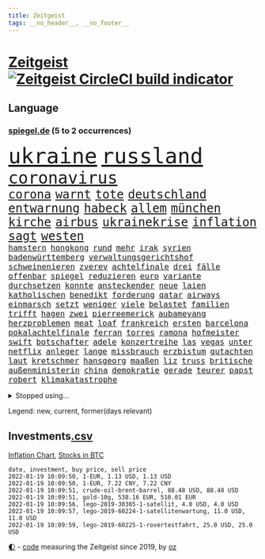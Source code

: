 ```yaml
---
title: Zeitgeist
tags: __no_header__, __no_footer__
---
```


# [Zeitgeist](https://oliz.io/zeitgeist/) [![Zeitgeist CircleCI build indicator](https://circleci.com/gh/ooz/zeitgeist.svg?style=shield)](https://circleci.com/gh/ooz/zeitgeist)

## Language

<h3><a href="https://www.spiegel.de" target="_blank">spiegel.de</a> (5 to 2 occurrences)</h3>
<p style="font-family:monospace">
<span style="font-size:32pt"><a href="news_links.html#ukraine" class="current">ukraine</a></span>
<span style="font-size:32pt"><a href="news_links.html#russland" class="current">russland</a></span>
<br>
<span style="font-size:25pt"><a href="news_links.html#coronavirus" class="current">coronavirus</a></span>
<br>
<span style="font-size:18pt"><a href="news_links.html#corona" class="current">corona</a></span>
<span style="font-size:18pt"><a href="news_links.html#warnt" class="current">warnt</a></span>
<span style="font-size:18pt"><a href="news_links.html#tote" class="current">tote</a></span>
<span style="font-size:18pt"><a href="news_links.html#deutschland" class="current">deutschland</a></span>
<span style="font-size:18pt"><a href="news_links.html#entwarnung" class="current">entwarnung</a></span>
<span style="font-size:18pt"><a href="news_links.html#habeck" class="current">habeck</a></span>
<span style="font-size:18pt"><a href="news_links.html#allem" class="current">allem</a></span>
<span style="font-size:18pt"><a href="news_links.html#münchen" class="current">münchen</a></span>
<span style="font-size:18pt"><a href="news_links.html#kirche" class="current">kirche</a></span>
<span style="font-size:18pt"><a href="news_links.html#airbus" class="current">airbus</a></span>
<span style="font-size:18pt"><a href="news_links.html#ukrainekrise" class="current">ukrainekrise</a></span>
<span style="font-size:18pt"><a href="news_links.html#inflation" class="current">inflation</a></span>
<span style="font-size:18pt"><a href="news_links.html#sagt" class="current">sagt</a></span>
<span style="font-size:18pt"><a href="news_links.html#westen" class="current">westen</a></span>
<br>
<span style="font-size:12pt"><a href="news_links.html#hamstern" class="new">hamstern</a></span>
<span style="font-size:12pt"><a href="news_links.html#hongkong" class="current">hongkong</a></span>
<span style="font-size:12pt"><a href="news_links.html#rund" class="current">rund</a></span>
<span style="font-size:12pt"><a href="news_links.html#mehr" class="current">mehr</a></span>
<span style="font-size:12pt"><a href="news_links.html#irak" class="current">irak</a></span>
<span style="font-size:12pt"><a href="news_links.html#syrien" class="current">syrien</a></span>
<span style="font-size:12pt"><a href="news_links.html#badenwürttemberg" class="current">badenwürttemberg</a></span>
<span style="font-size:12pt"><a href="news_links.html#verwaltungsgerichtshof" class="current">verwaltungsgerichtshof</a></span>
<span style="font-size:12pt"><a href="news_links.html#schweinenieren" class="new">schweinenieren</a></span>
<span style="font-size:12pt"><a href="news_links.html#zverev" class="current">zverev</a></span>
<span style="font-size:12pt"><a href="news_links.html#achtelfinale" class="current">achtelfinale</a></span>
<span style="font-size:12pt"><a href="news_links.html#drei" class="current">drei</a></span>
<span style="font-size:12pt"><a href="news_links.html#fälle" class="current">fälle</a></span>
<span style="font-size:12pt"><a href="news_links.html#offenbar" class="current">offenbar</a></span>
<span style="font-size:12pt"><a href="news_links.html#spiegel" class="current">spiegel</a></span>
<span style="font-size:12pt"><a href="news_links.html#reduzieren" class="current">reduzieren</a></span>
<span style="font-size:12pt"><a href="news_links.html#euro" class="current">euro</a></span>
<span style="font-size:12pt"><a href="news_links.html#variante" class="current">variante</a></span>
<span style="font-size:12pt"><a href="news_links.html#durchsetzen" class="current">durchsetzen</a></span>
<span style="font-size:12pt"><a href="news_links.html#konnte" class="current">konnte</a></span>
<span style="font-size:12pt"><a href="news_links.html#ansteckender" class="current">ansteckender</a></span>
<span style="font-size:12pt"><a href="news_links.html#neue" class="current">neue</a></span>
<span style="font-size:12pt"><a href="news_links.html#laien" class="new">laien</a></span>
<span style="font-size:12pt"><a href="news_links.html#katholischen" class="current">katholischen</a></span>
<span style="font-size:12pt"><a href="news_links.html#benedikt" class="current">benedikt</a></span>
<span style="font-size:12pt"><a href="news_links.html#forderung" class="current">forderung</a></span>
<span style="font-size:12pt"><a href="news_links.html#qatar" class="current">qatar</a></span>
<span style="font-size:12pt"><a href="news_links.html#airways" class="current">airways</a></span>
<span style="font-size:12pt"><a href="news_links.html#einmarsch" class="current">einmarsch</a></span>
<span style="font-size:12pt"><a href="news_links.html#setzt" class="current">setzt</a></span>
<span style="font-size:12pt"><a href="news_links.html#weniger" class="current">weniger</a></span>
<span style="font-size:12pt"><a href="news_links.html#viele" class="current">viele</a></span>
<span style="font-size:12pt"><a href="news_links.html#belastet" class="current">belastet</a></span>
<span style="font-size:12pt"><a href="news_links.html#familien" class="current">familien</a></span>
<span style="font-size:12pt"><a href="news_links.html#trifft" class="current">trifft</a></span>
<span style="font-size:12pt"><a href="news_links.html#hagen" class="current">hagen</a></span>
<span style="font-size:12pt"><a href="news_links.html#zwei" class="current">zwei</a></span>
<span style="font-size:12pt"><a href="news_links.html#pierreemerick" class="new">pierreemerick</a></span>
<span style="font-size:12pt"><a href="news_links.html#aubameyang" class="new">aubameyang</a></span>
<span style="font-size:12pt"><a href="news_links.html#herzproblemen" class="current">herzproblemen</a></span>
<span style="font-size:12pt"><a href="news_links.html#meat" class="current">meat</a></span>
<span style="font-size:12pt"><a href="news_links.html#loaf" class="new">loaf</a></span>
<span style="font-size:12pt"><a href="news_links.html#frankreich" class="current">frankreich</a></span>
<span style="font-size:12pt"><a href="news_links.html#ersten" class="current">ersten</a></span>
<span style="font-size:12pt"><a href="news_links.html#barcelona" class="current">barcelona</a></span>
<span style="font-size:12pt"><a href="news_links.html#pokalachtelfinale" class="new">pokalachtelfinale</a></span>
<span style="font-size:12pt"><a href="news_links.html#ferran" class="current">ferran</a></span>
<span style="font-size:12pt"><a href="news_links.html#torres" class="current">torres</a></span>
<span style="font-size:12pt"><a href="news_links.html#ramona" class="new">ramona</a></span>
<span style="font-size:12pt"><a href="news_links.html#hofmeister" class="new">hofmeister</a></span>
<span style="font-size:12pt"><a href="news_links.html#swift" class="current">swift</a></span>
<span style="font-size:12pt"><a href="news_links.html#botschafter" class="current">botschafter</a></span>
<span style="font-size:12pt"><a href="news_links.html#adele" class="current">adele</a></span>
<span style="font-size:12pt"><a href="news_links.html#konzertreihe" class="new">konzertreihe</a></span>
<span style="font-size:12pt"><a href="news_links.html#las" class="current">las</a></span>
<span style="font-size:12pt"><a href="news_links.html#vegas" class="current">vegas</a></span>
<span style="font-size:12pt"><a href="news_links.html#unter" class="current">unter</a></span>
<span style="font-size:12pt"><a href="news_links.html#netflix" class="current">netflix</a></span>
<span style="font-size:12pt"><a href="news_links.html#anleger" class="current">anleger</a></span>
<span style="font-size:12pt"><a href="news_links.html#lange" class="current">lange</a></span>
<span style="font-size:12pt"><a href="news_links.html#missbrauch" class="current">missbrauch</a></span>
<span style="font-size:12pt"><a href="news_links.html#erzbistum" class="current">erzbistum</a></span>
<span style="font-size:12pt"><a href="news_links.html#gutachten" class="current">gutachten</a></span>
<span style="font-size:12pt"><a href="news_links.html#laut" class="current">laut</a></span>
<span style="font-size:12pt"><a href="news_links.html#kretschmer" class="current">kretschmer</a></span>
<span style="font-size:12pt"><a href="news_links.html#hansgeorg" class="current">hansgeorg</a></span>
<span style="font-size:12pt"><a href="news_links.html#maaßen" class="current">maaßen</a></span>
<span style="font-size:12pt"><a href="news_links.html#liz" class="current">liz</a></span>
<span style="font-size:12pt"><a href="news_links.html#truss" class="current">truss</a></span>
<span style="font-size:12pt"><a href="news_links.html#britische" class="current">britische</a></span>
<span style="font-size:12pt"><a href="news_links.html#außenministerin" class="current">außenministerin</a></span>
<span style="font-size:12pt"><a href="news_links.html#china" class="current">china</a></span>
<span style="font-size:12pt"><a href="news_links.html#demokratie" class="current">demokratie</a></span>
<span style="font-size:12pt"><a href="news_links.html#gerade" class="current">gerade</a></span>
<span style="font-size:12pt"><a href="news_links.html#teurer" class="current">teurer</a></span>
<span style="font-size:12pt"><a href="news_links.html#papst" class="current">papst</a></span>
<span style="font-size:12pt"><a href="news_links.html#robert" class="current">robert</a></span>
<span style="font-size:12pt"><a href="news_links.html#klimakatastrophe" class="current">klimakatastrophe</a></span>
</p>
<details>
<summary>Stopped using...</summary>
<p class="former" style="font-size:12pt">
giffey(457) and(456) ehemann(456) golf(456) kita(456) wolfsburg(456) äußern(456) besiegt(455) kassiert(455) monatelang(455) sv(455) welle(455) wirkte(455) xi(455) abstimmung(454) erdoğan(454) ideen(454) rb(454) reul(454) richterin(454) verteidigungsministerin(454) arbeitete(453) eugh(453) fabrik(453) fühlen(453) gewerkschaft(453) insekten(453) katze(453) laden(453) misshandelt(453) spiels(453) strengere(453) tobt(453) entstehen(452) fahrt(452) feier(452) herrscher(452) is(452) mars(452) reichte(452) versäumnisse(452) vorfall(452) zurückgetreten(452) überwinden(452) ausbreitung(451) befinden(451) beispielen(451) bulgarien(451) entschuldigt(451) florida(451) gebaut(451) kraftvoll(451) literatur(451) paul(451) recep(451) scheidet(451) schwerer(451) solidarität(451) tayyip(451) weitet(451) zufrieden(451) 44(450) 79(450) andrea(450) annegret(450) d(450) freigestellt(450) krampkarrenbauer(450) mutmaßlich(450) niveau(450) rassistischer(450) rechtsextremismus(450) richtung(450) spahn(450) stich(450) suspendiert(450) ulm(450) verhängen(450) wohnen(450) zoll(450) 2018(449) aufruf(449) bodo(449) entlassung(449) freuen(449) gastgeber(449) gelsenkirchen(449) gesunde(449) investieren(449) kurzem(449) mengen(449) märchen(449) verdiente(449) wirkung(449) zusätzlich(449) bundesligavorschau(448) cristiano(448) diplomaten(448) humanitäre(448) kandidat(448) kurzarbeit(448) rassistische(448) rechtsextremen(448) ronaldo(448) spieltag(448) veranstaltungen(448) vertrauen(448) zuge(448) drama(447) einigung(447) flaschen(447) hamilton(447) leeren(447) lewis(447) sichern(447) tschechien(447) verstappen(447) wand(447) wechseln(447) übergeben(447) 96(446) anerkennen(446) bestätigen(446) bewährungsstrafe(446) favoriten(446) landesregierung(446) lebte(446) nahen(446) pressestimmen(446) riesige(446) talent(446) türkischen(446) widerspruch(446) anbieter(445) anschuldigungen(445) botschaften(445) brinkhaus(445) daimler(445) demonstriert(445) fuhr(445) kippe(445) polens(445) ralph(445) roman(445) swetlana(445) wurzeln(445) armut(444) asiatischen(444) bekamen(444) belarussischen(444) diego(444) erneuten(444) gehe(444) george(444) meinungsfreiheit(444) schlimmsten(444) see(444) wofür(444) ausprobiert(443) kollaps(443) mauer(443) minderjährige(443) produzieren(443) verschärfung(443) abgehört(442) ausflug(442) bundesstaat(442) festgestellt(442) konzentrieren(442) nordsee(442) persönlich(442) petra(442) richtet(442) unterzahl(442) verbreiten(442) wissenschaft(442) englischen(441) entscheidenden(441) freilassung(441) roboter(441) unterstützer(441) wochenüberblick(441) ökonom(441) beschäftigte(440) erschöpft(440) geriet(440) getrennt(440) jüngere(440) pipeline(440) rekordhoch(440) ausgeliefert(439) crash(439) dämpfer(439) freunde(439) wirtschaftsministerium(439) auftritte(438) deals(438) experte(438) gemeinsame(438) teamkollegen(438) umweltschützer(438) wirtschaftlichen(438) 13jähriger(437) aufschwung(437) berüchtigten(437) billie(437) eilish(437) jimmy(437) nachweis(437) pflanzen(437) uefa(437) überholt(437) 25jährigen(436) beschränkungen(436) computer(436) platzen(436) porsche(436) william(436) attentäter(435) aufgenommen(435) auskunft(435) drängen(435) durchs(435) erfüllt(435) ergibt(435) rivale(435) song(435) verläufen(435) arabische(434) belegt(434) indirekt(434) quer(434) unbekannt(434) zugelassenen(434) gründen(433) ökonomen(433) beteiligen(432) probe(432) usdollar(432) emails(431) pkw(431) richard(431) verwickelt(431) bangkok(430) gang(430) hadert(430) immunität(430) sachsens(430) spenden(430) wiederholen(430) auflagen(429) landesweit(429) analysiert(428) architekt(428) bäume(428) premierministers(428) arminia(427) betrifft(427) hessischen(427) kandidieren(427) präsidentenwahl(427) verstanden(427) ähnliche(427) fortuna(426) jeff(426) spanische(426) ostsee(425) wütende(425) bester(424) diversität(424) landete(424) nation(424) labor(423) sergio(423) züge(423) kracht(422) generalbundesanwalt(421) kassieren(421) aussehen(420) moschee(420) regierungserklärung(420) wirbel(420) 19jähriger(419) nieder(418) angeboten(417) sizilien(417) ämter(417) erwarteten(416) vfb(415) 2010(414) klees(413) staatshilfen(413) vizekanzler(413) kandidatur(412) spannend(412) vermisste(412) schwung(411) 36(409) gegenmaßnahmen(409) hinweis(409) dorf(407) erfolgreichen(407) einleiten(406) tanzen(406) ermordete(405) gehabt(405) vorschriften(405) diesjährigen(404) erhebliche(404) veränderungen(404) massaker(403) pentagon(403) beworben(402) atomabkommen(400) impfdosen(400) musik(400) weitreichende(400) einblicke(399) nebenwirkungen(399) coronaimpfstoffs(398) weltmeisterschaft(396) eautos(394) empfänger(393) gesetzlichen(393) daheim(392) gesichter(392) tolle(392) hitler(391) vakzinen(390) möglichkeit(389) jessica(388) dominik(385) wmtitel(385) berühmtesten(382) krawalle(382) bösen(380) erben(380) impfzentren(378) schärfer(374) spannung(373) chrupalla(372) würzburg(372) kolleginnen(371) londons(371) überwiegend(368) arzneimittelbehörde(367) betrag(367) nick(365) auslieferung(363) prominenten(360) enthält(359) urlaubsinsel(353) eingehen(349) gewinne(347) währung(347) unterscheidet(339) fotografiert(338) westliche(338) triumphierte(336) blockierten(331) singen(329) expräsidenten(325) gewisse(325) kannte(318) börsengang(317) chile(317) bein(316) ergab(315) militärputsch(315) demnächst(313) plagen(308) luxus(305) steuerhinterziehung(298) ruin(296) 13jährigen(291) russe(291) alben(290) orte(288) erschoss(283) bälle(282) nagelsmann(281) cannabis(276) investor(275) sophia(274) ausrichten(273) boxen(273) vehement(270) käse(268) unis(264) verlag(264) erdoğans(262) neuerdings(258) ulrike(257) pyrotechnik(255) weltgrößten(254) gnabry(253) höchster(253) interessen(253) serge(253) eile(250) finanziert(250) bewiesen(249) campingplatz(249) japanischen(243) loben(242) etlichen(240) ausgehen(238) begraben(237) grünes(235) lediglich(235) stolpert(235) konzernen(234) oktoberfest(234) gestanden(231) richteten(224) chips(223) kriegsende(220) 1990(219) basteln(219) antisemitische(217) deutschkolumne(217) erholen(217) gefilmt(217) verursachen(217) lebend(216) riesiger(216) antisemitischer(215) kontinent(212) lokführer(212) befugnisse(210) gegend(210) verschwörungsmythen(209) atomkraftwerk(207) agüero(205) gewohnheiten(205) fassung(204) fox(204) gezeichnet(204) verständigung(203) center(202) formel1rennen(202) terroranschlägen(201) publikumsliebling(200) bergab(199) umfassende(199) heiß(198) treibstoff(198) geschwister(197) höherer(197) unterbinden(195) befeuert(194) fangquoten(194) tickets(194) ersteigern(193) kleidung(193) raste(193) schutzsuchenden(192) zerstörte(192) sardinien(191) liebt(190) seither(190) aufgegangen(189) urteilte(188) peters(187) naht(186) dauerhafte(185) antisemitisch(183) 88(182) eingriff(182) kollidiert(182) spinnen(182) verwandten(182) aufgebaut(181) demenz(181) naturkatastrophen(180) handlungsbedarf(179) bekennt(178) bundesanwaltschaft(178) thomalla(178) zwingen(178) chefs(176) expertengremium(175) spdfraktion(175) ahmed(174) kämpften(174) spezies(174) afrikanischer(173) chaotischen(173) haie(173) warte(173) wäsche(173) knackt(172) verurteilung(171) 21jährigen(170) norm(170) usmilitär(170) wesentliche(170) assange(169) wikileaksgründer(169) insbesondere(168) intendant(168) erobert(167) tanklaster(167) überflutet(167) tibet(166) unbehelligt(166) zauber(165) passend(164) brinkmann(163) jamal(163) musiala(163) coronastrategie(162) hanau(162) versehen(162) bewerbung(161) eingeklemmt(161) erzieherinnen(161) geldstrafen(161) selbstkritisch(161) gewürdigt(160) verleger(160) jagen(159) mittels(159) restriktionen(158) bär(157) füße(157) emiraten(156) gremium(155) statistischem(155) traten(155) bundesbank(154) schwimmt(154) vertragsverlängerung(153) vertretung(153) jinping(151) militärpräsenz(151) missbrauchsvorwürfe(151) bauprojekte(150) bundesbankchef(150) gesundheitsgefahr(150) katastrophengebiet(150) verbraucherzentrale(150) 31jähriger(149) drohnenaufnahmen(149) iocpräsident(148) beck(147) gibt's(147) siebzigerjahren(147) sirenen(147) afdchef(146) verschwundene(146) handgreiflich(145) komitee(144) popkultur(144) gestern(143) kameras(143) 1936(142) 20000(141) abwesenheit(141) antikörper(141) verhängten(141) ersetzt(140) monika(140) revier(140) schuhe(140) tiergarten(139) bahnstrecke(138) carrie(138) geldscheinen(138) südsudan(138) war's(138) erkrankte(137) langweilig(136) genügend(135) ereignete(134) iphones(134) angelegte(133) auftragsbücher(133) fossiler(133) regnet(133) paket(132) ussenat(132) achtet(131) rückgabe(131) ankara(130) vorhang(130) börsen(129) kommune(129) polizeiwache(129) faszinierende(128) teslagigafactory(128) jae(127) lina(127) steil(127) geleistet(126) mannheim(126) niedergang(126) tabellenführer(126) rennes(125) bekomme(124) kritischen(123) wahlberechtigten(120) world(120) norwich(119) kontrahenten(118) nicholas(118) schlafen(118) tsg(118) zelten(118) lateinamerika(117) mccartney(117) niedergeschlagen(117) lose(116) coronaprämie(115) prägenden(115) bayerntrainer(114) geschadet(114) nutzerinnen(114) staatsbesuch(114) fernbleiben(113) größeres(113) arbeitgeberpräsident(112) bankräuber(112) dulger(112) missbrauchen(112) 2gkonzept(111) endverbraucher(111) foodwatch(111) grenzzaun(111) bereut(110) pfizer(110) rekordhöhe(110) bienen(109) mieterbund(109) aachener(108) erstickte(108) fressen(107) helllichten(107) tiger(107) friedlich(106) genie(106) rotgrünroten(106) stillstand(106) 70000(105) milizen(104) zugverkehr(104) bundessozialgericht(103) elektrisch(103) ergaben(103) gruß(103) hermann(103) ordnete(103) wiegelt(103) impfnachweise(102) bali(101) befragt(100) zurückgemeldet(100) überforderung(100) blättern(99) bundestagsdebatte(99) internationalem(99) unoklimakonferenz(99) tripolis(98) zwecke(98) hell(97) polizeigewalt(97) bedauert(96) geheim(96) glas(95) googles(95) harren(95) pflichten(95) rhetorik(95) darstellen(94) elfjährige(94) gasversorger(94) nikita(94) spiegelinterview(94) blutiger(93) empfing(93) exbürgermeister(93) routine(93) staatssekretär(93) vulkanausbrüche(93) handlungen(92) klimakonferenz(92) morgan(92) mutmaßliches(92) posse(92) konflikts(91) moderatoren(91) regierende(91) skisaison(91) spiegelspitzengespräch(91) aufmarsch(90) dringenden(90) geltenden(90) genesung(90) kanareninsel(90) mischen(90) mittelstürmer(90) verschickte(90) afdwähler(89) briefe(89) friedens(89) gehofft(89) himmlischen(89) millionär(89) sanierung(89) erschießen(88) indopazifik(88) inhaftierte(88) managerin(88) parteivorsitz(88) sibirischen(88) stabile(88) stichen(88) time(88) timemagazin(88) vizechef(88) zurückzahlen(88) bergbau(87) diskurs(87) giftige(87) hautfarbe(87) hinterzogen(87) kremlsprecher(87) meinhof(87) beruflich(86) schuldenobergrenze(86) spdmann(86) treibhausgasemissionen(86) vornehmen(86) 112(85) belfast(85) erleben(85) fluglinie(85) gomà(85) jockey(85) klosterhalfen(85) konstanze(85) novell(85) presseschau(85) umkehren(85) vernimmt(85) versuchs(85) 20jährigen(84) dreier(84) ifogeschäftsklima(84) spielfeld(84) unterhaus(84) vorräte(84) vorsitz(84) betonen(83) füßen(83) sonde(83) waage(83) wesen(83) whochef(83) üble(83) adam(82) brennendes(82) chauvin(82) derek(82) expolizist(82) gasmarkt(82) grenzschutz(82) mad(82) zweifachen(82) beieinander(81) ifoinstituts(81) küstenort(81) quoten(81) 40jähriger(80) domizil(80) fdppolitiker(80) schärferen(80) vielversprechendsten(80) außenpolitiker(79) brandgefährlich(79) einschätzungen(79) emir(79) feuerfontänen(79) liest(79) reformpläne(79) stabilen(79) tücken(79) undercoverpolizist(79) kalkül(78) michaelis(78) schwärmen(78) spiegelbuch(78) uskongress(78) veröffentlichtes(78) arbeitskräfte(77) berufseinstieg(77) ema(77) fußballstars(77) herzmuskelentzündungen(77) north(77) schmuggel(77) swiss(77) vorurteile(77) wenigstens(77) betrunken(76) fraktionsvorsitzenden(76) gaslieferungen(76) gazpromkonzern(76) herauskam(76) linien(76) mächtig(76) schwangerschaftsabbrüchen(76) torrekord(76) umstellung(76) vorlage(76) auszahlt(75) finnischen(75) gewordene(75) kredite(75) rewe(75) schotte(75) stärkster(75) todesfällen(75) achtmal(74) generalsekretäre(74) ragten(74) vera(74) vorentscheidung(74) gerücht(73) hollywoods(73) prestigeprojekt(73) vergibt(73) verrohung(73) winkt(73) 260(72) coronawinter(72) danger(72) impfzertifikat(72) radioaktiv(72) reizgas(72) untersuchte(72) innenministers(71) notarztwagen(71) rettungswagen(71) winkel(71) cduvorsitz(70) graffiti(70) karrierecoachin(70) massen(70) pädophile(70) shanghai(70) testrunde(70) umbauen(70) coronabonus(69) galopp(69) parks(69) todesopfern(69) zahlungsausfall(69) afdlandtagsabgeordneter(68) gefährlichsten(68) lkabeamter(68) oppositionsführer(68) passive(68) raubkunst(68) spielerinnen(68) verteilen(68) afdabgeordnete(67) ehegattensplittings(67) gestohlenen(67) grauen(67) kyffhäuserkreis(67) magazin(67) notenbanker(67) passagierflugzeug(67) saisonfinale(67) verschenkt(67) 1974(66) irische(66) kampfsportler(66) mitgliederentscheid(66) topligen(66) verfolgten(66) afdpolitiker(65) dmitri(65) erreichbar(65) kampfjets(65) kompromissbereitschaft(65) künstlicher(65) naheliegende(65) schuldenbremse(65) frauenfeindlich(64) gesprächsrunde(64) liverpoolcoach(64) reichelt(64) richtete(64) wg(64) winzern(64) ferngesteuerte(63) gap(63) kernkraftwerk(63) nervennahrung(63) schick(63) süße(63) vorschau(63) weichen(63) zapfenstreich(63) zeitschrift(63) aneinandergeraten(62) bäumen(62) ebnen(62) fairness(62) glückliches(62) großhandel(62) großhandelspreise(62) sofern(62) sofortiger(62) wirtschaftsforscher(62) angeklagtem(61) interessenten(61) irritierend(61) kurznachricht(61) massengräber(61) schlägerei(61) sprengkraft(61) schleifen(60) südpolarmeer(60) krug(59) offizielles(59) oldie(59) pflegeheim(59) spezielles(59) verletze(59) versteigern(59) 2031(58) blinde(58) klopapier(58) unerwünschten(58) darsteller(57) dfl(57) leistungssport(57) netflixspecial(57) oscargewinner(57) spielfilm(57) swr(57) weihnachtsgeschenke(57) weinen(57) aschewolken(56) aufregende(56) hafenstadt(56) idioten(56) marschiert(56) niedrigen(56) schmücken(56) spdfraktionschef(56) zweijährige(56) enthielt(55) exbildchefredakteur(55) gewechselt(55) heiklen(55) kampfdrohne(55) porträtiert(55) anweisungen(54) bayernstar(54) case(54) eindringlichen(54) einzuwirken(54) freier(54) gegenseitigen(54) harrison(54) lehre(54) ray(54) sterilisieren(54) abschottung(53) außengrenze(53) benin(53) geldpolitik(53) preist(53) umfangreichen(53) bosnien(52) brüsseler(52) carolin(52) dodik(52) kritikern(52) kölns(52) lobte(52) milorad(52) stromtankstellen(52) tsv(52) ampelpläne(51) fraktionsvorsitzende(51) kleintransporter(51) lavaströme(51) modernaimpfstoff(51) reddit(51) bauwerke(50) coronamedikament(50) entschärft(50) merseburg(50) adrenalin(49) ausnahmsweise(49) fleck(49) gratulierte(49) shows(49) spurs(49) verschwörungstheorien(49) erheblichen(48) fahrplanwechsel(48) festessen(48) gletscher(48) raubtieren(48) shooter(48) vernunft(48) willy(48) bundländertreffen(47) extremistischen(47) innen(47) kohfeldt(47) index(46) leistet(46) moon(46) sechzigerjahren(46) solcher(46) vollem(46) airlines(45) jaguars(45) künftiger(45) little(45) mitgliederbefragung(45) satten(45) sperrzone(45) empfindliche(44) erstritten(44) finanzexperte(44) gaus(44) persischen(44) praxen(44) wellbrock(44) wiesbaden(44) 2028(43) autoherstellers(43) fischereistreit(43) pandemiemanagement(43) regelrecht(43) rigiden(43) sören(43) überragte(43) übersterblichkeit(43) bundeshaushalt(42) fachmagazin(42) batic(41) bewilligt(41) fischereilizenzen(41) geliebte(41) laura(41) leitmayr(41) exchef(40) fsb(40) kabinen(40) referendum(40) schmutzler(40) somit(40) stürzten(40) vorsitzender(40) gender(39) neunte(39) polizeibehörde(39) saubere(39) vorgesetzte(39) absetzung(38) ausgebuht(38) installieren(38) sträubt(38) transporters(38) ally(37) fataler(37) flugzeugbauer(37) gerührt(37) luis(37) pally(37) verabschiedete(37) vertrauliche(37) wolfsburger(37) diwforscher(36) drängten(36) einflussreiche(36) fahrlässigkeit(36) kapern(36) onlineshopping(36) schwimmolympiasieger(36) viermal(36) aufzuspüren(35) dänische(35) gräueltaten(35) luftfahrtunternehmen(35) otto(35) verwüstung(35) dieselben(34) herbe(34) reglement(34) stellvertretenden(34) verunsicherung(34) weihnachtsmärkte(34) feierten(33) heizstrahler(33) schausteller(33) spektrum(33) verschärfungen(33) zertifikate(33) a380(32) energieträger(32) komplettes(32) kongresses(32) zufall(32) bornholm(31) nfts(31) vietnam(31) women's(31) 1980(30) continental(30) effektiver(30) verlobte(30) pessimistisch(29) pisten(29) spiegelklimabericht(29) eingezeichnet(28) laxen(28) quadrat(28) quadrats(28) reptilien(28) unterlagen(28) winzer(28) zweitligatopspiel(28) epsteinvertraute(27) kürt(27) 122(26) advent(26) chefcoach(26) coronavariante(26) exklusive(26) festivals(26) frieren(26) goldener(26) klaws(26) lagerhalle(26) universitätsklinikum(26) werbeversprechen(26) windbeutel(26) american(25) coronamanagement(25) fotografierte(25) strukturwandel(25) kritischer(24) lasse(24) maßgeblich(24) messis(24) morddrohungen(24) schulbetrieb(24) spüre(24) 80000(23) angewendet(23) champagneralternativen(23) familienstreit(23) glorreichen(23) judith(23) studierendenwerk(23) abschreiben(22) betracht(22) coronamutante(22) jack(21) passagieren(21) psychotherapeut(21) rechtskräftig(21) steuerzahler(21) superlative(21) verstörende(21) behandlungsfehler(20) driver(20) erprobt(20) geckos(20) gigafactory(20) großveranstaltungen(20) klärte(20) moralisch(20) revolutionär(20) stimmungstest(20) woods(20) abzusagen(19) ezb(19) rückversicherer(19) überlebten(19) 54jähriger(18) auftragsmord(18) beschlussvorlage(18) buchung(18) coronafachleute(18) habecks(18) herstellen(18) kommunistischer(18) marcus(18) alraisi(17) ampelkreuzung(17) friederike(17) interpol(17) naser(17) nordrheinwestfalens(17) porschefahrer(17) seifert(17) textnachrichten(17) 67(16) fliegerbombe(16) portemonnaie(16) tarifverdienste(16) eignen(15) fehlschuss(15) fähigkeit(15) gong(15) keilt(15) passwörter(15) schicksalsschläge(15) schmuggeln(15) vollzogen(15) überschüssiges(15) banküberfall(14) beratungsfirma(14) dortmunds(14) fackelaufmarsch(14) hässliche(14) krebsdiagnose(14) kremlchef(14) köpping(14) möbel(14) währungskrise(14) ebike(13) herbstmeister(13) identische(13) striktere(13) verhaltenskodex(13) 1860(12) amtsantritt(12) dominanten(12) erstaunliches(12) lotterie(12) meyer(12) mölders(12) quo(12) sascha(12) token(12) verbesserte(12) beschränken(11) erschwert(11) ostbeauftragter(11) peanuts(11) rettungsanker(11) schickte(11) schulschließung(11) stroms(11) verbündete(11)
</p>
</details>
<p>Legend: <span class="new">new</span>, <span class="current">current</span>, <span class="former">former(days relevant)</span></p>

## Investments[.csv](investments.csv)

[Inflation Chart](https://inflationchart.com),
[Stocks in BTC](https://stonksinbtc.xyz/)

```
date, investment, buy price, sell price
2022-01-19 10:09:50, 1-EUR, 1.13 USD, 1.13 USD
2022-01-19 10:09:50, 1-EUR, 7.22 CNY, 7.22 CNY
2022-01-19 10:09:51, crude-oil-brent-barrel, 88.48 USD, 88.48 USD
2022-01-19 10:09:51, gold-10g, 538.16 EUR, 510.01 EUR
2022-01-19 10:09:56, lego-2019-30365-1-satellit, 4.0 USD, 4.0 USD
2022-01-19 10:09:57, lego-2019-60224-1-satellitenwartung, 11.0 USD, 11.0 USD
2022-01-19 10:09:59, lego-2019-60225-1-rovertestfahrt, 25.0 USD, 25.0 USD
```

<footer>
<a href="javascript:toggleTheme()" class="nav">🌓</a>
- <a href="https://github.com/ooz/zeitgeist">code</a> measuring the Zeitgeist since 2019, by <a href="https://oliz.io">oz</a>
</footer>
